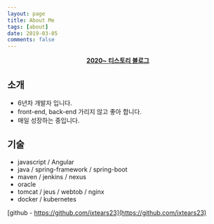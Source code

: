 ```yaml
---
layout: page
title: About Me
tags: [about]
date: 2019-03-05
comments: false
---
```



<center><a href="https://junseokoh.tistory.com/"><b>2020~ 티스토리 블로그</b></a></center>

## 소개
* 6년차 개발자 입니다.
* front-end, back-end 가리지 않고 좋아 합니다.
* 매일 성장하는 중입니다.

## 기술

* javascript / Angular
* java / spring-framework / spring-boot
* maven / jenkins / nexus
* oracle  
* tomcat  / jeus / webtob / nginx
* docker / kubernetes



<!-- {% capture images %}
    https://cloud.githubusercontent.com/assets/754514/14509720/61c61058-01d6-11e6-93ab-0918515ecd56.png
    https://cloud.githubusercontent.com/assets/754514/14509716/61ac6c8e-01d6-11e6-879f-8308883de790.png
{% endcapture %}
{% include gallery images=images caption="Screenshots of Moon Theme" cols=2 %} -->

[github - https://github.com/ixtears23](https://github.com/ixtears23)
